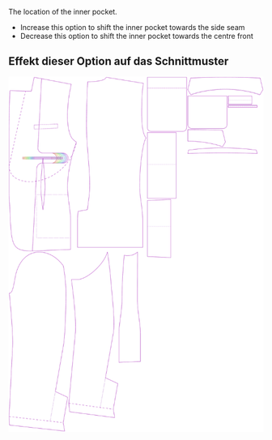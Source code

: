 The location of the inner pocket.

-   Increase this option to shift the inner pocket towards the side seam
-   Decrease this option to shift the inner pocket towards the centre front

## Effekt dieser Option auf das Schnittmuster

![This image shows the effect of this option by superimposing several variants that have a different value for this option](jaeger_innerpocketplacement_sample.svg "Effect of this option on the pattern")
